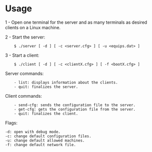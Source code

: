 # Usage  
  1 - Open one terminal for the server and as many terminals as desired clients on a Linux machine.
  
  2 - Start the server: 
        
        $ ./server [ -d ] [ -c <server.cfg> ] [ -u <equips.dat> ]                
  3 - Start a client:     
  
        $ ./client [ -d ] [ -c <clientX.cfg> ] [ -f <bootX.cfg> ]    
Server commands:
  
        - list: displays information about the clients.    
        - quit: finalizes the server.    
Client commands:
  
        - send-cfg: sends the configuration file to the server.    
        - get-cfg: gets the configuration file from the server.    
        - quit: finalizes the client.    

Flags:

    -d: open with debug mode.
    -c: change default configuration files.
    -u: change default allowed machines.
    -f: change default network file.
